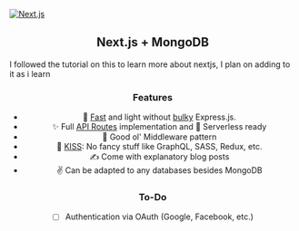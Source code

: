 [![Next.js](https://assets.zeit.co/image/upload/v1538361091/repositories/next-js/next-js.png)](https://nextjs.org)

<h2 align="center">Next.js + MongoDB</h2>

I followed the tutorial on this to learn more about nextjs, I plan on adding to it as i learn

<div align="center">
  
<h3 align="center">Features</h3>

<div align="center">

  - 🐇 [Fast](https://github.com/fastify/benchmarks#benchmarks) and light without [bulky](https://bundlephobia.com/result?p=express@4.17.1) Express.js.
  - ✨ Full [API Routes](https://nextjs.org/blog/next-9#api-routes) implementation and 👻 Serverless ready
  - 🤠 Good ol' Middleware pattern
  - 💋 [KISS](https://en.wikipedia.org/wiki/KISS_principle): No fancy stuff like GraphQL, SASS, Redux, etc.
  - ✍️ Come with explanatory blog posts
  - ✌️ Can be adapted to any databases besides MongoDB

</div>

<h3 align="center">To-Do</h3>

- [ ] Authentication via OAuth (Google, Facebook, etc.)

</div>
